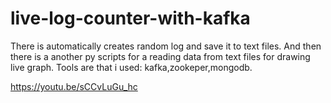 # live-log-counter-with-kafka
There is automatically creates random log and save it to text files. And then there is a another py scripts for a reading data from text files for drawing live graph. Tools are that i used: kafka,zookeper,mongodb.

https://youtu.be/sCCvLuGu_hc
